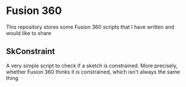 # Fusion 360

This repository stores some Fusion 360 scripts that I have written and would like to share

## SkConstraint

A very simple script to check if a sketch is constrained. More precisely, whether Fusion 360 thinks it is constrained, which isn't always the same thing
